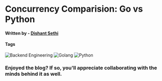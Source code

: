 # Concurrency Comparision: Go vs Python



#### Written by - [Dishant Sethi](https://linkedin.com/in/dishantsethi)

#### Tags

<a>
<img alt="Backend Engineering" src="https://img.shields.io/badge/Backend_Engineering-8A2BE2" />
<a>
<img alt="Golang" src="https://img.shields.io/badge/Golang-8A2BE2" />
<a>
<img alt="Python" src="https://img.shields.io/badge/Python-8A2BE2" />
</a>

### Enjoyed the blog? If so, you'll appreciate collaborating with the minds behind it as well.
